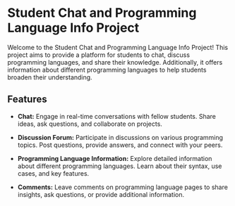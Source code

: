 # Student Chat and Programming Language Info Project

Welcome to the Student Chat and Programming Language Info Project! This project aims to provide a platform for students to chat, discuss programming languages, and share their knowledge. Additionally, it offers information about different programming languages to help students broaden their understanding.

## Features

- **Chat:** Engage in real-time conversations with fellow students. Share ideas, ask questions, and collaborate on projects.

- **Discussion Forum:** Participate in discussions on various programming topics. Post questions, provide answers, and connect with your peers.

- **Programming Language Information:** Explore detailed information about different programming languages. Learn about their syntax, use cases, and key features.

- **Comments:** Leave comments on programming language pages to share insights, ask questions, or provide additional information.
